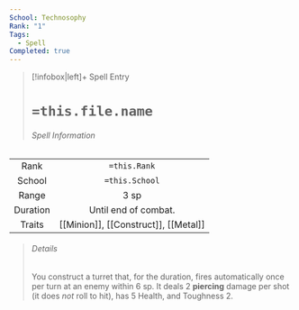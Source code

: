 ```yaml
---
School: Technosophy
Rank: "1"
Tags:
  - Spell
Completed: true
---
```

> [!infobox|left]+ Spell Entry
> # `=this.file.name`
> ###### Spell Information
|          |                                      |
|:--------:|:------------------------------------:|
|   Rank   |             `=this.Rank`             |
|  School  |            `=this.School`            |
|  Range   |                 3 sp                 |
| Duration |         Until end of combat.         |
|  Traits  | [[Minion]], [[Construct]], [[Metal]] |
> ###### *Details*
> You construct a turret that, for the duration,  fires automatically once per turn at an enemy within 6 sp. It deals 2 **piercing** damage per shot (it does *not* roll to hit), has 5 Health, and Toughness 2. 
